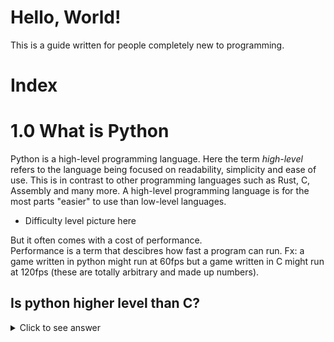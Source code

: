 # Hello, World!
This is a guide written for people completely new to programming. 

# Index


# 1.0 What is Python
Python is a high-level programming language. Here the term *high-level* refers to the language being focused on readability, simplicity and ease of use. This is in contrast to other programming languages such as Rust, C, Assembly and many more.
A high-level programming language is for the most parts "easier" to use than low-level languages. 

- Difficulty level picture here

But it often comes with a cost of performance.\
Performance is a term that descibres how fast a program can run. Fx: a game written in python might run at 60fps but a game written in C might run at 120fps (these are totally arbitrary and made up numbers).

## Is python higher level than C?
<details>
<summary>Click to see answer</summary>
<pre>
  Python is high-level and C is low-level
</pre>
</details>

